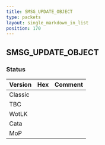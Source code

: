 ```yaml
---
title: SMSG_UPDATE_OBJECT
type: packets
layout: single_markdown_in_list
position: 170
---
```


## SMSG_UPDATE_OBJECT

### Status

Version | Hex | Comment
---------- | ---------- | ---------- 
Classic |  |  
TBC |  |  
WotLK |  |  
Cata |  |  
MoP |  |  